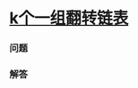 # [k个一组翻转链表](https://leetcode-cn.com/problems/reverse-nodes-in-k-group)

### 问题



### 解答

```

```

